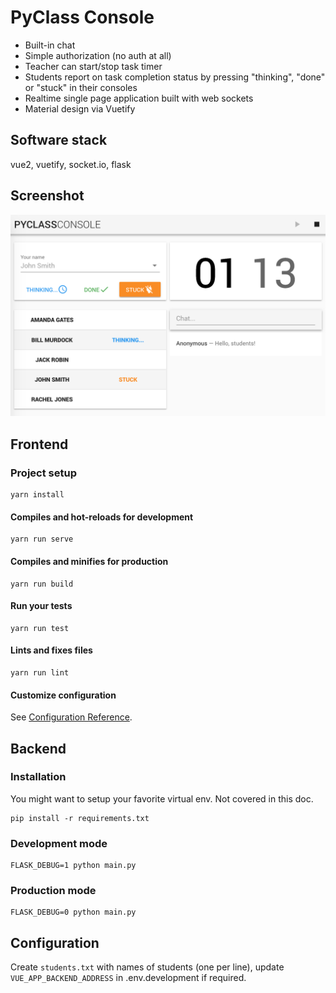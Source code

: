 # PyClass Console

* Built-in chat
* Simple authorization (no auth at all)
* Teacher can start/stop task timer
* Students report on task completion status by pressing "thinking", "done" or "stuck" in their consoles
* Realtime single page application built with web sockets
* Material design via Vuetify

## Software stack

vue2, vuetify, socket.io, flask

## Screenshot

![Screenshot](screen.png)

## Frontend

### Project setup
```
yarn install
```

#### Compiles and hot-reloads for development
```
yarn run serve
```

#### Compiles and minifies for production
```
yarn run build
```

#### Run your tests
```
yarn run test
```

#### Lints and fixes files
```
yarn run lint
```

#### Customize configuration
See [Configuration Reference](https://cli.vuejs.org/config/).

## Backend

### Installation

You might want to setup your favorite virtual env. Not covered in this doc.

```
pip install -r requirements.txt
```

### Development mode
```
FLASK_DEBUG=1 python main.py
```

### Production mode
```
FLASK_DEBUG=0 python main.py
```

## Configuration

Create `students.txt` with names of students (one per line), update `VUE_APP_BACKEND_ADDRESS` in .env.development if required.